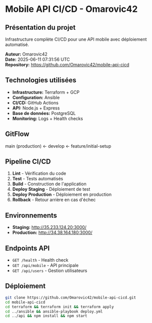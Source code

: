 # Mobile API CI/CD - Omarovic42

## Présentation du projet

Infrastructure complète CI/CD pour une API mobile avec déploiement automatisé.

**Auteur:** Omarovic42  
**Date:** 2025-06-11 07:31:56 UTC  
**Repository:** https://github.com/Omarovic42/mobile-api-cicd  

## Technologies utilisées

- **Infrastructure:** Terraform + GCP
- **Configuration:** Ansible  
- **CI/CD:** GitHub Actions
- **API:** Node.js + Express
- **Base de données:** PostgreSQL
- **Monitoring:** Logs + Health checks

## GitFlow
main (production) ← develop ← feature/initial-setup


## Pipeline CI/CD

1. **Lint** - Vérification du code
2. **Test** - Tests automatisés  
3. **Build** - Construction de l'application
4. **Deploy Staging** - Déploiement de test
5. **Deploy Production** - Déploiement en production
6. **Rollback** - Retour arrière en cas d'échec

## Environnements

- **Staging:** http://35.233.124.20:3000/
- **Production:** http://34.38.164.180:3000/

## Endpoints API

- `GET /health` - Health check
- `GET /api/mobile` - API principale  
- `GET /api/users` - Gestion utilisateurs

## Déploiement

```bash
git clone https://github.com/Omarovic42/mobile-api-cicd.git
cd mobile-api-cicd
cd terraform && terraform init && terraform apply
cd ../ansible && ansible-playbook deploy.yml
cd ../api && npm install && npm start